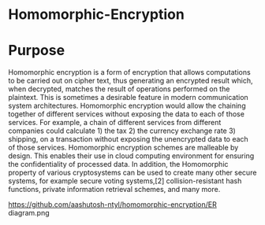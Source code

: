 # Homomorphic-Encryption

# Purpose
Homomorphic encryption is a form of encryption that allows computations to be carried out on cipher text, thus generating an encrypted result which, when decrypted, matches the result of operations performed on the plaintext.
This is sometimes a desirable feature in modern communication system architectures. Homomorphic encryption would allow the chaining together of different services without exposing the data to each of those services. For example, a chain of different services from different companies could calculate 1) the tax 2) the currency exchange rate 3) shipping, on a transaction without exposing the unencrypted data to each of those services. Homomorphic encryption schemes are malleable by design. This enables their use in cloud computing environment for ensuring the confidentiality of processed data. In addition, the Homomorphic property of various cryptosystems can be used to create many other secure systems, for example secure voting systems,[2] collision-resistant hash functions, private information retrieval schemes, and many more.

https://github.com/aashutosh-ntyl/homomorphic-encryption/ER diagram.png

